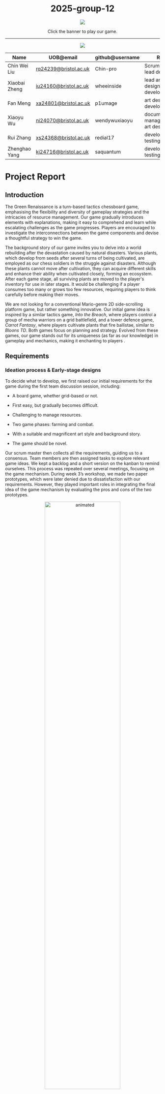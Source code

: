 <div align="center">
<h1>2025-group-12</h1>
</div>

<p align="center">
    <a href="https://uob-comsm0166.github.io/2025-group-12/" target="_blank">
        <img src="documents/banner.png">
    </a>
</p>

<p align="center">
Click the banner to play our game.
</p>

---

<p align="center">
    <img src="documents/New_Group_Photo.JPG">
</p>


| Name          | UOB@email             | github@username | Role                                   |
| ------------- | --------------------- | --------------- | -------------------------------------- |
| Chin Wei Liu  | rq24239@bristol.ac.uk | Chin-pro        | Scrum master, lead developer           |
| Xiaobai Zheng | iu24160@bristol.ac.uk | wheeinside      | lead art designer, developer           |
| Fan Meng      | xa24801@bristol.ac.uk | p1umage         | art designer, developer                |
| Xiaoyu Wu     | ni24070@bristol.ac.uk | wendywuxiaoyu   | documentation management, art designer |
| Rui Zhang     | xs24368@bristol.ac.uk | redial17        | developer, testing                     |
| Zhenghao Yang | kj24716@bristol.ac.uk | saquantum       | developer, testing                     |



# Project Report

## Introduction

The Green Renaissance is a turn-based tactics chessboard game, emphasising the flexibility and diversity of gameplay strategies and the intricacies of resource management. Our game gradually introduces elements with explanations, making it easy to comprehend and learn while escalating challenges as the game progresses. Players are encouraged to investigate the interconnections between the game components and devise a thoughtful strategy to win the game.

The background story of our game invites you to delve into a world rebuilding after the devastation caused by natural disasters. Various plants, which develop from seeds after several turns of being cultivated, are employed as our chess soldiers in the struggle against disasters. Although these plants cannot move after cultivation, they can acquire different skills and enhance their ability when cultivated closely, forming an ecosystem. After each game stage, all surviving plants are moved to the player's inventory for use in later stages. It would be challenging if a player consumes too many or grows too few resources, requiring players to think carefully before making their moves.

We are not looking for a conventional Mario-genre 2D side-scrolling platform game, but rather something innovative. Our initial game idea is inspired by a similar tactics game, <em>Into the Breach</em>, where players control a group of mecha warriors on a grid battlefield, and a tower defence game, <em>Carrot Fantasy</em>, where players cultivate plants that fire ballistae, similar to <em>Bloons TD</em>. Both games focus on planning and strategy. Evolved from these games, our game stands out for its uniqueness (as far as our knowledge) in gameplay and mechanics, making it enchanting to players .



## Requirements 

  ### Ideation process & Early-stage designs
To decide what to develop, we first raised our initial requirements for the game during the first team discussion session, including:

  - A board game, whether grid-based or not.
    
  - First easy, but gradually becomes difficult.
    
  - Challenging to manage resources.
    
  - Two game phases: farming and combat.
  
  - With a suitable and magnificent art style and background story.
   
  - The game should be novel.
    

 Our scrum master then collects all the requirements, guiding us to a consensus. Team members are then assigned tasks to explore relevant game ideas. We kept a backlog and a short version on the kanban to remind ourselves. This process was repeated over several meetings, focusing on the game mechanism. During week 3’s workshop, we made two paper prototypes, which were later denied due to dissatisfaction with our requirements. However, they played important roles in integrating the final idea of the game mechanism by evaluating the pros and cons of the two prototypes. 

<p align="center">
    <img src="documents/paperprototype.gif" width="70%"  alt="animated">
</p>

<p align="center">
The paper prototype demonstration. <a href="documents/paperprototype.mp4">Video</a>
</p>

The paper prototype introduces the fundamental concept of our gameplay: cultivate different plants on the grid play board to form an ecosystem and strengthen the plants to defend against natural disasters.

Through in-depth discussions, the early-stage game framework is maintained until the final version. We utilised pair programming to develop a working prototype in the first sprint, and all team members tested it and contributed ideas for later refinement.

<p align="center">
    <img src="documents/prototypedemo.gif" width="70%">
</p>

<p align="center">
The early stage prototype demonstration. <a href="documents/prototypedemo.mp4">Video</a>
</p>


### Identify stakeholders & user stories

We identified stakeholders and visualised their roles using an onion model diagram to represent their impact on our game. Concrete end users placed in the inner rings act as active surrogates, embodying different player personas to help shape and clarify our gameplay requirements.

<p align="center">
    <img src="documents/onion.svg">
</p>

<p align="center">
The onion model diagram.
</p>


The requirements and acceptance criteria raised by our team as user stories are presented below.

  - As the developer, I want to balance time and effort so that the game project is submitted on time and with high-quality coding and art. Given the timeline and task list, when tasks are assigned during a sprint, then each team member should have a manageable workload.

  - As the unit lecturer, I want the game to demonstrate challenges and be fun and engaging so that the students contribute enough work to the project. Given the team’s report and code base, when the game is demonstrated, then it should reflect both technical and creative effort.

- As a first-time player, I want the game to be easy to start with so that I can understand the game mechanism quickly. Given that I have no previous strategy game experience, when playing the first several stages, then I can get used to both the mouse controls and the game mechanics.

- As a casual player, I don’t want any time or space limitations present in the game so that I can enjoy the game anytime. Given that I want to play anytime, when I want to quit the game but not lose progress, then I can save the game and load it later.

- As a hardcore player, I want the game to be joyful and challenging so that I can enjoy the game. Given that I have experience on other games, when I want some extra challenge, then the game provides an infinite mode.

- As a player with art requirements, I want to understand how artistic concepts are projected into games so that I can enjoy the game better. Given a game that uses stylised art themes, when I progress through scenes, then the visual and audio elements should reflect the intended artistic concept to improve immersion.

- As a natural plant lover, I want a plant-centred game that provides in-depth and rich plant knowledge, as well as some of the actual plant functions, so that the game has a complete and detailed illustration function. Given extra plant illustrations, when players click each picture, then it shows the plant prototype, family, genus, species, suitable planting environment, growth cycle, medicinal value and economic value.

- As an environmental enthusiast, I want the game to simulate real-life planting experiences with diverse environments and climate systems, so that it emphasises the importance of protecting green lives. Given the natural disasters from the game, when I’m playing the game, then they should behave like real-life counterparts.

### Reflection on epics, user stories and acceptance criteria

Requirements-driven engineering defines clear boundaries for the final product and specifies one direction for development. One of the epics states that the game should be easy to learn. It is then broken down into user stories for us to accomplish, including adding floating windows for hints, designing the game board and enemies carefully, introducing the undo feature to improve tolerance for mistakes, designing user-friendly UI, etc. By pre-defining all tasks on the kanban, we establish a clear path and priority for implementing these features, greatly enhancing our efficiency.

Epics and user stories vaguely outline boundaries for the product on different scales, while acceptance criteria shape them to become more precise. “Adding floating windows” is indeed helpful, but what kind of floating windows? In the acceptance criterion for it, we must define clear constraints on all the elements: positioning, sizing, font size, colour, text wrapping, text wording… Once the criterion is met, we can confidently tick the task off the kanban.

Requirements themselves alter during agile engineering. When coding our game, the five game stages (Tornado, Volcano, Earthquake, Blizzard, Tsunami) did not suddenly appear out of nowhere. Initially, we only decided the first stage would focus on tornadoes since all core game features are involved, and it is not too hard to realise. After implementing and testing the functionalities thoroughly, we then moved on to discussions on designing later stages, where new requirements arise, and even potential modifications to existing requirements. Our game iterates and evolves from a mere working prototype into a complete game through filling in and refining the requirements.

### Use case diagram & Use case specification
To illustrate the flow of player actions to guide us in programming and visualise the game process, we have drawn the following use case diagram.

<p align="center">
    <img src="documents/UseCaseDiagram.png">
</p>

<p align="center">
The use case diagram.
</p>


These use cases are detailed as follows:
  - Enter Game: The player enters the game and is located at the main start menu.

  - New Game: Start the game from the first game stage by clicking the ‘New Game’ button at the main menu.
  
  - Load Game: Load save data to continue playing by clicking the ‘Load Game’ button at the main menu.
  
  - Play: Click the next stage from the game map menu, then the player goes into the play board. Includes several actions the player can perform, or choose to do nothing and stay at this stage.
  
  - Cultivate: Click an item from the inventory, then click a grid cell to cultivate it.
  
  - Activate Skills: Click the activate button, then click a target from the board to activate skills of the plants.
  
  - End Turn: Click the turn button to go to the next turn.
  
  - Enemy Movements: After the turn button is clicked, if there are enemies on the board, they start to move and attack. Automatically goes to the next turn once all enemies have moved, or clears the current stage if the win condition is satisfied.
  
  - Plants Attacked: Plants only get hit when enemies are moving.
  
  - Base Attacked: Game Over if an enemy attacks the player's base.
  
  - Game Over: The player is thrown back to the game map menu and can retry the game stage.



## Design

Our game adopts RESTful and composition-over-inheritance design patterns, enhancing modularity and testability. In early versions, our game followed the conventional OOP design pattern using ES modules. Under that framework, it was impossible to use the Jest library to test our code, as everything was tangled together; even worse, Jest detected circular dependencies. We then refactored our code using a universal container to achieve dependency injection (DI) and inversion of control (IoC). 

Four layers present in our game design: model, logic, render and persistence. The hierarchy of them, from top to bottom, is:

- Render

- Service

- Model

- Persistence

Upper layers have access to lower layers, but not vice versa. The render layer is where `p5.js` operates, and the player interacts directly with it. By separating this, the renderer becomes a plugin to the system, allowing us to switch to another visualization library instead of `p5.js` at any time. The service layer manages general game logic. Except for action listeners, the entry point to all logic is the `mainLoopEntry()` function from the `Controller` class, which is invoked by the `p5.js` main loop's `draw()`. The model layer stores data. The persistence layer consists of serializers that execute saving and loading. In our class diagrams, we combine the four layers of one target class into a complete class, and the object-oriented perspective remains helpful and intuitive.

Although stated in the class diagrams, the concrete plant and seed classes do not explicitly inherit from the abstract class `Plant` or `Seed`. With composition, we inject the "superclass" into the "subclass", and assign all properties of the "superclass" to the "subclass", complying with the composition-over-inheritance philosophy. A similar practice applies to terrain and movable classes.

<p align="center">
    <img src="documents/cd1.png">
</p>

<p align="center">
The class diagram for plants and seeds.
</p>

<p align="center">
    <img src="documents/cd2.png">
</p>

<p align="center">
The class diagram for terrain.
</p>

<p align="center">
    <img src="documents/cd3.png">
</p>

<p align="center">
The class diagram for movables.
</p>

Board and cells make up the actual play board. Every cell in the grid is a dependent object and is stored in a 2D array within a board object. When three or more different kinds of plants are cultivated together, the board detects this through the `setEcosystem()` method and tries to build an ecosystem; thus, the association between the ecosystem and cell is"1--3..".

<p align="center">
    <img src="documents/cd4.png">
</p>

<p align="center">
The class diagram for boards and cells. Refer to previous class diagrams to inspect Plant, Seed, Terrain and Movable.
</p>

The main game menus are `StartMenu`, `GameMap`, and `PlayBoard`, which represent the three screens a player would encounter in the game, along with some helper menus. The player's inventory can be viewed from both the map menu and the play board, and it can be interacted with on the play board; however, the inventory is stored in the central `GameState` object.

<p align="center">
    <img src="documents/cd5.png">
</p>

<p align="center">
The class diagram for game screens.
</p>

The `Controller` and `GameState` resemble the controller and model in the MVC design pattern, although here they only handle general logic and offer an entry point. The `GameState` keeps the current state, current play board, and cleared stages. The `Controller` gathers logic from menus and distributes the responsibility to separate menus. The container defines all dependencies and wires them up by passing a `bundle` object consisting of all required components through static `setup` methods, realising DI and IoC by handing over the right to control to the container, subsequently preventing circular dependency. The main class imports the container and defines the p5 object, which serves as the entry point to all other classes.

<p align="center">
    <img src="documents/cd6.png">
</p>

<p align="center">
The class diagram for the game state and wiring. Refer to previous class diagrams to inspect StartMenu, GameMap, PlayBoard and Inventory.
</p>

A reminder: the class diagrams only cover key fields and methods, as well as the sequence diagram covering only the core data flow. It would be unreadable if we included everything.

To understand the sequence diagram, we can split it into three parts: action listeners, data management, and rendering. A click event will first be passed into the controller and dispatched to the current working menu. Resolving the logic of the component being clicked might trigger state transitions, which will be recorded in the game state and wait until the next frame to process. If the player is unable to click (after the player clicks the "turn" button), the action listeners will be switched off. In the main loop, the controller first tries to initialise the play board if we go to the `PLAY` phase from the game map menu. Then, the controller loads or saves the items in the inventory, since when the player quits the game, we would like to restore the inventory. When the player is unable to click, the controller tries to invoke all movables from the play board and automatically sets the player able to click once all movables have moved. The last rendering part is self-documented and calls all rendering components.

<p align="center">
    <img src="documents/sd.png">
</p>

<p align="center">
The sequence diagram.
</p>


## Implementation

The implementation of our game began with a compact prototype of approximately 500 lines, and you might find it [here](https://github.com/UoB-COMSM0166/2025-group-12/tree/b96b243647b2beae682a0bd166cff66edbe65f59/docs) containing these files:

```
 |- / assets
     |- images
 |- / lib
 |- / src
     |- Main.js
     |- CanvasSize.js
     |- Preloader.js
     |- / controller
         |- Controller.js
     |- model
         |- GameState.js
         |- Inventory.js
         |- StartMenu.js  (named after Menu.js)
         |- GameMap.js    (named after Standby.js)
         |- PlayBoard.js  (named after Play.js)
     |- items
         |- Tree.js
         |- Bush.js
         |- Grass.js
         |- Button.js
```

In this minimal prototype, the player can navigate between menus and perform basic cultivation. We incrementally released new features, including artwork, plant skills, enemy movements handling and so on, while keeping the game working through week-based sprints. Rather than designing everything up front, the architecture evolves in response to modifications to game requirements, allowing us to test and refine individual features in isolation.
However, as the game expands, many challenges emerge, such as the interactions among multiple game items, the design of general flow control, the switching on and off of our hand-made animations, the balancing between computational optimisation and code simplicity, etc. Here we pick the two most emblematic challenges, presented below.

### Challenge 1 - Decoupling complexity

As the game scale increases, it becomes exponentially harder to maintain the codebase. Circular dependencies inevitably arise, and encapsulation and modularisation under the conventional OOP design pattern lose significance since everything is intertwined. At its worst, serialisation of the game state exposes deep structural flaws: The plants on the play board reside on the `Cell` objects. To parse JSON strings, the `Cell` must import all modules of the plants. Some plants, to manage interactions among items, import the `PlayBoard` module, which already depends on `Cell`, leading to a circular dependency. Despite resolving this issue, one of our philosophies, that dispatching responsibilities to lower levels and keeping the top-level entry points as clean as possible results in a self-documented codebase, is violated.

To regain maintainability, two approaches are adopted in parallel.

- Enforce module boundaries.
  
    Logic and orchestration are separated. The `PlayBoard` class is not supposed to directly handle plant logics. Instead, it delegates to the general interface `Plant`, which invokes concrete logic components from each plant module. This separation enables us to maintain both the control flow and the logic independently, facilitating enhanced reasoning and extension.

- Enforce loose coupling.
  
    A module does not concern itself with how other modules are implemented; all are treated as interfaces and injected by the container instead of hard-wiring import statements. This approach enhances the flexibility of the codebase, simplifies the process of refactoring or replacing a module, and aligns with the open-closed principle: open to extension, closed to modification.
    
    <p align="center">
      <img src="documents/sukusho_container.png" width="75%" />
    </p>


<p align="center">
The demonstration code chunks for implementing dependency injection.
</p>


### Challenge 2 - Implementation of serialisation

To enhance the player experience, we introduced undo and save & load features. However, "repairing a mirror is always harder than smashing it" — restoring game state is about reversing entropy. Consider the game as a finite state machine. Each action is a nondeterministic traversal down the finite decision tree. Since we cannot predict future branches, restoring the correct game state becomes a non-trivial problem. 
Two major approaches can be applied to restore a game state:

- Replay all actions taken by the player from the beginning.

- Snapshot the entire game state and completely restore it.

While the first approach is conceptually simpler in our context and is closer to real gameplay, it comes with high computational costs. We adopted the second approach, which turned out to be challenging due to the deeply nested structure of our game objects.
Here is how we incrementally tackled this bottom-up. First, we implemented `stringify` and `parse` methods for all game items - plants, seeds, terrains and movables. Most items only contain primitive-like fields (numbers and strings), leading to a straightforward serialisation, but there are exceptions: some movables need a `cell` field, which is of a custom reference type `Cell`. To address this, we stored the x and y coordinates of the cell and restored the reference type object by accessing the correct position on the board when parsing. 

After testing the first step, we then introduced the in-play `undo` feature by pushing the JSON strings into a stack. Every invocation of `undo()` pops from the stack, recreates new game items according to the JSON string. To optimise, we did not serialise and restore everything – for example, ecosystems are completely ignored when stringifying, but are recalculated by invoking the `setEcosystem` method. This is more inclined to hybridise the two major approaches of save & load we described above, to minimise the possibility of introducing subtle bugs while improving performance. Lastly, we expanded the system to the whole game state, enabling the player to save the game in-play, then quit to the start menu and load the game. 

<p align="center">
  <img src="documents/sukusho_serialiser.png" width="75%" />
</p>

<p align="center">
The demonstration code chunks for implementing serialisers. Upper level serialisers recursively calls lower level serialisers.
</p>


## Evaluation

We conducted qualitative and quantitative evaluations to find potential issues that affect user experiences. 

### Qualitative evaluation: Heuristics

Among the two major approaches, the think-aloud and Nielsen’s heuristic, we selected the analytical heuristic method to enhance coverage. Twenty-four issues were discovered, most of which are related to the game’s UI/UX and gameplay interface. Beyond identifying the issues and broken heuristics, we also allowed users to rate the frequency, impact, and persistence level, ranging from 0 to 4, providing insight into the severity of the issues. The raw data can be found [here](https://github.com/UoB-COMSM0166/2025-group-12/blob/main/documents/Heuristic%20Evaluation.md). Some of the issues are identified due to maloperation or skipping some tutorials. Let’s review the filtered issues according to the heuristics evaluators found violated, ordered by severity.

#### Help & documentation

- “Players with turn-based tactics experience adapt quickly, while new players struggle with a steep learning curve”

- “Lack of ecosystem hints, affecting strategy formulation”

- “Missing Help Button, making it difficult for players to get quick assistance”

- “Gameplay is not intuitive, and core mechanics are unclear”

- “The logic of natural disasters and enemy directions is unclear, affecting strategic planning”

- “Significant difficulty gap between the tutorial and the first level, impacting new player experience”

Players without experience in tactics games tend to give feedback concerning the “confusing” game process. We have introduced helpful floating windows and redesigned the tutorial game stages to alleviate these usability concerns. However, we encourage players to engage and dive deeply into the game mechanics and explore them, instead of us explaining everything explicitly.

#### User control & freedom

- “Players should be able to withdraw a recently planted plant to increase strategic flexibility”

We have already addressed this issue by introducing the undo and save & load features, which are elaborated on in previous chapters.

#### Recognition Rather Than Recall

- “Hovering or clicking should display corresponding hints”

We didn’t know how to provide information on game entities previously. Thanks to this insightful advice, we have introduced a hovering floating window to explain the details of a game entity.

### Quantitative evaluation: NASA TLX

To triangulate the purely expert-driven findings with players' perception, we administered the System Usability Scale (SUS) and the NASA Task Load Index (NASA-TLX) to twelve participants who completed both the tutorial (easy) and a genuine game stage (hard). We present here the results of the NASA TLX evaluation.

| Tester/Questions | Question 1 | Question 2 | Question 3 | Question 4 | Question 5 | Question 6 |  |  |
| --- | --- | --- | --- | --- | --- | --- | --- | --- |
| Questions | 1. How mentally demanding was the task? | 2. How physically demanding was the task? | 3. How hurried or rushed was the pace of the task? | 4. How successful were you in accomplishing what you were asked to do? | 5. How hard did you have to work to accomplish your level of performance? | 6. How insecure, discouraged, irritated, stressed, and annoyed were you? | Total Score | Raw NASA-Task Load Index |
| Person 1 (Easy level) | 15 | 3 | 2 | 9 | 11 | 12 | 52 | 8.67 |
| Person 1 (Hard level) | 14 | 4 | 3 | 12 | 11 | 5 | 49 | 8.17 |
| Person 2 (Easy level) | 16 | 2 | 1 | 16 | 15 | 16 | 66 | 11 |
| Person 2 (Hard level) | 11 | 7 | 5 | 9 | 14 | 11 | 57 | 9.5 |
| Person 3 (Easy level) | 10 | 10 | 1 | 1 | 4 | 7 | 33 | 5.5 |
| Person 3 (Hard level) | 15 | 4 | 4 | 10 | 11 | 12 | 56 | 9.33 |
| Person 4 (Easy level) | 7 | 1 | 2 | 1 | 1 | 7 | 19 | 3.17 |
| Person 4 (Hard level) | 8 | 8 | 1 | 5 | 16 | 13 | 51 | 8.5 |
| Person 5 (Easy level) | 5 | 5 | 4 | 1 | 1 | 1 | 17 | 2.83 |
| Person 5 (Hard level) | 16 | 8 | 3 | 14 | 15 | 17 | 73 | 12.17 |
| Person 6 (Easy level) | 3 | 3 | 3 | 2 | 3 | 3 | 17 | 2.83 |
| Person 6 (Hard level) | 6 | 5 | 5 | 2 | 3 | 5 | 26 | 4.33 |
| Person 7 (Easy level) | 12 | 1 | 1 | 7 | 11 | 10 | 42 | 7 |
| Person 7 (Hard level) | 17 | 3 | 4 | 12 | 12 | 11 | 59 | 9.83 |
| Person 8 (Easy level) | 8 | 3 | 13 | 0 | 5 | 5 | 34 | 5.67 |
| Person 8 (Hard level) | 17 | 3 | 10 | 3 | 13 | 5 | 51 | 8.5 |
| Person 9 (Easy level) | 7 | 4 | 3 | 3 | 7 | 4 | 28 | 4.67 |
| Person 9 (Hard level) | 6 | 6 | 4 | 8 | 8 | 3 | 35 | 5.83 |
| Person 10 (Easy level) | 2 | 2 | 2 | 18 | 3 | 3 | 30 | 5 |
| Person 10 (Hard level) | 17 | 4 | 3 | 14 | 17 | 5 | 60 | 10 |
| Person 11 (Easy level) | 5 | 4 | 5 | 7 | 14 | 7 | 42 | 7 |
| Person 11 (Hard level) | 17 | 7 | 11 | 15 | 16 | 14 | 80 | 13.33 |
| Person 12 (Easy level) | 8 | 8 | 8 | 1 | 5 | 4 | 34 | 5.67 |
| Person 12 (Hard level) | 14 | 8 | 6 | 7 | 18 | 11 | 64 | 10.67 |
| Average (Easy) | 8.17 | 3.83 | 3.75 | 5.50 | 6.67 | 6.58 | 34.50 | 5.75 |
| Average (Hard) | 13.17 | 5.58 | 4.92 | 9.25 | 12.83 | 9.33 | 55.08 | 9.18 |
| Average (Easy + Hard) | 10.67 | 4.71 | 4.33 | 7.38 | 9.75 | 7.96 | 44.79 | 7.47 |

Notice from the table that some users found the tutorials even more demanding than later game stages. These users with extensive game experience suggested through interviews that the tutorials are verbose and easy to understand. From the table, we clearly see that physical or temporal demands are significantly lower than those of others, yet there are commonly high mental demands, which aligns with our game design. The performance, effort and frustration indicators vary intensely among different users, depending on their interest or previous experience in our game's genre.

The result of the Wilcoxon signed rank test shows a `W=4.5`, which is less than the critical value at the 99.5% significance level (which is 5 for `N=12`), indicating a difficulty gap between tutorial stages and genuine no-hint game stages.

### Testing

We test our app with two approaches:

- Direct interactions with the app through a browser
  
- Using Node.js testing libraries to implement code-aware tests
  

The first approach is easy but, more importantly, necessary to conduct, as there is no simple way to test the rendering outcome of the p5.js library. Focusing primarily on non-functional requirements, we test graphics and apparent logical bugs by playing through the game, following the game process and treating it as a complete black box.

The second approach is more robust and reliable, but much harder to fully execute. The test codebase can be found [here](https://github.com/UoB-COMSM0166/2025-group-12/tree/main/docs/lib/__test__). We skipped the white box testing for functions since there are too many of them (refer to our class diagrams) that we can’t go through all the statements and branches within the term schedule. We ensure the overall correctness of the system by using black box testing and equivalent partitioning. Each individual menu is treated as a functional unit, and we use mock play boards, game entities, mouse inputs and keyboard inputs to the system to test reactions. A rule of thumb raised by our team that “the test code should be larger than the production code” is also violated due to our large codebase (~12000 lines) and term dates. However, we still ensure that the tests cover as many parameter categories as possible – as the game scales, the complexity grows exponentially, and we can only ensure the system is close to a bug-free status by iterating test suites.

<p align="center">
  <img src="documents/sukusho_tests.png" width="75%" />
</p>

<p align="center">
The demonstration code chunks for test cases.
</p>


## Process 

Amongst all Agile approaches, our team in particular utilised the Scrum methodology in particular and sprint feedback loops to manage the collaborative development of our game project. Given the uncertainties around game design and the highly iterative nature of development, we found that flexible but structured collaboration practices were key to maintaining both efficiency and quality.

The development process, however, was not always smooth, especially for a self-organising team requiring discipline. When a team member become lazy or complacent, the overall progress is delayed due to unfinished key components, placing a greater burden on others. Meanwhile, the significant time commitment for daily stand-ups and sprint retrospectives feels excessive and often ends without a conclusion.

#### Sprint & Scrum

We set the length of one sprint cycle to one week, based on the term schedule and our development team’s working efficiency. Keeping sprints short and even a bit cramped forced us to prioritise tasks carefully, focusing only on items that offered the most value relative to the required effort. After each sprint cycle, we scheduled a 45-minute sprint retrospective meeting at 1 PM on Tuesday in the Merchant Venturers Building. These retrospectives provided an important opportunity for all team members to reflect on the sprint, share their individual progress, and discuss any technical challenges they encountered.

<p align="center">
    <img src="documents/meeting.gif" width="40%">
</p>

<p align="center">
    Our meeting agendas and minutes.
</p>

Since our game concept was brand new and largely undefined at the start, the entire team, acting as the product owner, discussed new game features to implement and documented them in the product backlog. These features were later added to the Kanban by the scrum master. Additionally, a draft of the class diagrams for new game elements was produced during this process, ensuring that everyone had a clear design model to follow, and detailed tasks were then assigned to each team member.

We abandoned Planning Poker while initially considering using it to estimate task complexity. The reason was the structured nature of our gameplay design, where the core data flow was already established during the reading week, leaving us to focus on implementing five distinct game stages—exactly one per sprint. (It turns out that our 'structured gameplay' was a glorified to-do list.)

#### Direct communication over Kanban

Since our coding team is relatively small and the residential areas of our team members are quite distant from the university and separate, we relied heavily on online instant messaging through WeChat, similar to WhatsApp, for day-to-day communication. While GitHub was used for version control, we preferred to announce and discuss updates directly through WeChat rather than set up formal pull requests, allowing us to maintain fast communication and reduce delays caused by individual work schedules. 

The Kanban board was used as a visual aid to track sprint tasks and remind the team of pending work, a reliable helper in the process of our teamwork. A team member who delivered code, graphics work, or documentation to the GitHub repo would directly inform everyone else in the WeChat group. After validation and verification, the scrum master would tick that term off the Kanban.

<p align="center">
    <img src="documents/kanban.png">
</p>

<p align="center">
    Our Kanban.
</p>

Nonetheless, the Kanban board proved to be essential for visibility over task progress, keeping all team members updated on sprint priorities, and quickly incorporating new ideas from the team. Proposed ideas were initially recorded on the Kanban board, then discussed and validated during sprint retrospectives before being added to future sprint tasks.

#### Pair programming 

Pair programming played a crucial role in the early stages of our game development, particularly in creating the initial working prototype and establishing the basic game components. At that time, the framework and structure of the game were still evolving, and many uncertainties remained to be addressed. Working in pairs allowed us to combine our individual strengths, share ideas more effectively, and quickly evaluate the pros and cons of different frameworks through active discussion. This collaborative approach led to a more consistent, adaptable, and durable codebase that could grow and improve as the project matured.

Moreover, pair programming also proved especially valuable during debugging sessions. Locating the source of bugs can often be a time-consuming and frustrating task when working alone, especially with complex game mechanics and interactions. However, collaborating allowed us to analyse the bug from different perspectives, which sped up the process.

#### Code review & Peer feedback

We used an informal but effective peer feedback system to ensure code quality without introducing significant overhead. After pushing code to the GitHub repository, developers would immediately notify the rest of the team through our group chat. Other members were encouraged to pull the latest changes to test the new features locally and provide feedback or suggestions immediately. This asynchronous review process allowed us to maintain a rapid development pace while still identifying bugs, optimising designs, and ensuring coding standards across different parts of the project. 

## Sustainability, ethics and accessibility

### Environmental

Our game, the Green Renaissance, is closely tied to the environment. This natural disaster-inspired strategy game is designed to encourage players to pay attention to the natural environment. The core mechanism of the game is based on real natural disaster phenomena, such as sandstorms and earthquakes, and restores different ecological communities through frequent disasters like deserts, volcanoes, and seashores, presented in a pixel style. During the player's experience, the design team used real-named natural tree species and incorporated the process of seedlings growing into mature plants into the game design and art, allowing players to experience biodiversity and succession in natural systems more intuitively.

The game also features a special mechanism inspired by the principle of ecosystem diversity: when players cultivate three plants of different types, a unique “Ecosystem” is formed, which has stronger resistance and growth advantages than monoculture. This mechanism also conveys ecological knowledge to players, allowing them to understand the importance of diversity in their strategic experience. As the game progresses, players will be consistently inspired to build awareness of protecting the natural environment and restoring damaged ecosystems, and to realise the concept of sustainable development through education and fun.

Our games are distributed virtually, avoiding the environmental costs of physical production, such as CD-ROM production, packaging, and shipping. All game content is accessible online, which has significantly reduced our environmental impact. Furthermore, we continue to optimise the codebase and strive to make the game more energy-efficient, truly reflecting the concept of environmental protection in our game development practices.

### Individual

At the individual level, our game is not just a strategy game, but one that supports sustainability. The design team provides easy-to-difficult map levels, coupled with progressively unlocked challenging play stages and plant species, allowing players to experience the rhythm of learning and mastery during the game. This design also fosters the ability of players to adapt to new things and lifelong learning.

In addition, the game is optimised for physical and mental health. Firstly, there is no time constraint, and it does not introduce anxiety like timed or competitive games. Through the asynchronous mechanism, players can pause, save, and resume at any time, which effectively avoids the invasion of personal time by compulsive play mode and helps players balance their play, study, and life. Meanwhile, the implementation of the undo functionality reduces the potential frustration caused by maloperation, avoiding repetitive and boring processes, allowing players to feel at ease to try and make errors and encouraging limitless exploration. Through this mechanism, players not only gain a sense of achievement after successfully completing the game but also naturally generate motivation to meet new challenges, promoting personal mental health and a positive experience.

In terms of personal privacy and data security, the game does not require registration and will not actively collect the player's personal information. All progress and preference data are stored only in the player's local browser and do not involve external server uploads, data collection, or user tracking. This design ensures the player's privacy, in line with the principles of digital privacy and sustainable use.

### Social

From a social perspective, the Green Renaissance's core theme of “Protecting the environment” naturally appeals to groups of players with similar values, such as plant lovers, environmentalists, and individuals interested in ecology. These shared values facilitate players in forming groups to exchange environmental knowledge and gaming strategies, thereby strengthening the bond between players and fostering a positive and sustainable sense of community.

Trust is built into every aspect of The Green Renaissance. First, the game explicitly does not collect personal data, which effectively increases players' trust in the platform and the development team. Secondly, our game prompts people to be aware of the need to protect the natural environment, and this valued gaming experience enhances players’ trust in the game.

In terms of inclusiveness and diversity, the development team considered the usability needs of players of different ages, genders, and cultural backgrounds from the early stages to ensure that the game design resonates broadly. Individuals do not need an avatar to play the game, implicitly diminishing cultural borders. Meanwhile, the Green Renaissance is a strategy game without physical constraints, requiring only simple mouse clicks, so players of all ages, including those with physical disabilities, can easily experience it. Additionally, the game supports gamepad operations, further embodying the community's tolerance and respect among players. Furthermore, all players receive the same resources at the beginning of the game, providing equal opportunities for all players to succeed, thus reflecting equality in strategy and enhancing fairness.

### Technical

We refactored our game from conventional OOP design patterns to the RESTful layered pattern, which further enhanced maintainability and modularity. Moreover, it also improved the extensibility and adaptability of the game since the layers can be plugged in and out. The game does not collect or share any personal information, creating a secure playing environment. We integrated user feedback into our game, reducing the cost of learning as much as we could.

<p align="center">
    <img src="documents/susad.png" width="50%">
</p>

<p align="center">
The sustainability awareness diagram.
</p>

## Conclusion

We gained valuable experience developing our game, The Green Renaissance, as the first step towards engineering beyond mere coding. Complying with the Agile principles and applying the agile approaches, we learned how to collaborate as a team as well as manage and maintain our work. Among all Agile practices, we have made every effort to leverage the Scrum methodology in particular by utilising weekly sprints and retrospective meetings. The continuous integration and incremental deliveries as small successes have greatly bolstered our confidence during the whole development process. 

A significant lesson we learned was the power of requirements-driven development. By pre-defining requirements and product backlog, we have clear ideas of how the system will act and react, reducing potential unnecessary work. Well-defined requirements also make testing and validation handy by directly referring to the acceptance criteria. It is also rewarding to list all the requirements so we are able to order them by priority based on balancing value against effort.

Challenges exist alongside development. The major challenge we encountered from the early to the late stages is the maintenance, which we believe every team struggles with. We managed to resolve it by applying the RESTful layered modularisation, which greatly decoupled components through dependency injection. Also, the separation of concerns, namely, to dispatch responsibility to lower-level components as much as possible, proved to be extremely beneficial to building a reusable and self-documented codebase. Keeping a maintainable codebase is critical not only to testing and easier debugging, but also to long-term engineering. It would be much simpler to introduce new functionalities without breaking the existing system.

In addition to technical challenges, we also lost our way while designing the game elements. As the elements piled up, our initial brilliant ideas became exhausted, leaving us struggling. Eventually, we succeeded in designing through team discussions where members shared their thoughts, which were distilled to capture the essence and combined together.

We cherish user feedback since it validates our design and system functionalities. User feedback is vital to Agile development, and continuous feedback helps improve each iteration. By attending the CSS Testathon in addition to course workshops, we gathered feedback from various groups of people, uncovering usability issues which shaped other designs to be much more user-friendly.

There are also regrets that we could have done better. The most immediate enhancement is the full integration of gamepad support to offer a more accessible player experience, especially to those who are keen on controllers, or with disabilities, who find it difficult to use keyboard and mouse. We have partially fulfilled the key gamepad functionalities. Audio and ambient soundscapes are essential to an immersive game experience, but we have no time to integrate them. These possible future works would not only refine the existing gameplay but also broaden the game’s appeal to different types of players.


## Contribution Statement

| name          | contribution factor |
| ------------- | ------------------- |
| Chin Wei Liu  | 1                   |
| Xiaobai Zheng | 1                   |
| Fan Meng      | 1                   |
| Xiaoyu Wu     | 1                   |
| Rui Zhang     | 1                   |
| Zhenghao Yang | 1                   |
